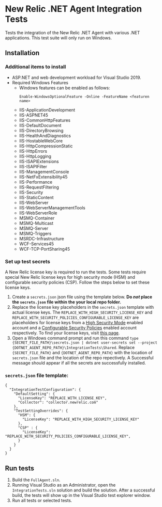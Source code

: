 # New Relic .NET Agent Integration Tests

Tests the integration of the New Relic .NET Agent with various .NET applications. This test suite will only run on Windows.

## Installation

### Additional items to install
* ASP.NET and web development workload for Visual Studio 2019.
* Required Windows Features
  * Windows features can be enabled as follows:
    ```
    Enable-WindowsOptionalFeature -Online -FeatureName <featuren name>
    ```
  * IIS-ApplicationDevelopment
  * IIS-ASPNET45
  * IIS-CommonHttpFeatures
  * IIS-DefaultDocument
  * IIS-DirectoryBrowsing
  * IIS-HealthAndDiagnostics
  * IIS-HostableWebCore
  * IIS-HttpCompressionStatic
  * IIS-HttpErrors
  * IIS-HttpLogging
  * IIS-ISAPIExtensions
  * IIS-ISAPIFilter
  * IIS-ManagementConsole
  * IIS-NetFxExtensibility45
  * IIS-Performance
  * IIS-RequestFiltering
  * IIS-Security
  * IIS-StaticContent
  * IIS-WebServer
  * IIS-WebServerManagementTools
  * IIS-WebServerRole
  * MSMQ-Container
  * MSMQ-Multicast
  * MSMQ-Server
  * MSMQ-Triggers
  * MSRDC-Infrastructure
  * WCF-Services45
  * WCF-TCP-PortSharing45 

### Set up test secrets
A New Relic license key is required to run the tests. Some tests require special New Relic license keys for high security mode (HSM) and configurable security policies (CSP). Follow the steps below to set these license keys.

1. Create a `secrets.json` json file using the template below.  **Do *not* place the `secrets.json` file within the your local repo folder.**
2. Replace the license key placeholders in the `secrets.json` template with actual license keys. The `REPLACE_WITH_HIGH_SECURITY_LICENSE_KEY` and `REPLACE_WITH_SECURITY_POLICIES_CONFIGURABLE_LICENSE_KEY` are placeholders for license keys from a [High Security Mode](https://docs.newrelic.com/docs/agents/manage-apm-agents/configuration/high-security-mode) enabled account and a [Configurable Security Policies](https://docs.newrelic.com/docs/agents/manage-apm-agents/configuration/enable-configurable-security-policies) enabled account respectively. To find your license keys, visit [this page](https://docs.newrelic.com/docs/accounts/install-new-relic/account-setup/license-key).
3. Open a Windows command prompt and run this command `type {SECRET_FILE_PATH}\secrets.json | dotnet user-secrets set --project {DOTNET_AGENT_REPO_PATH}\IntegrationTests\Shared`. Replace `{SECRET_FILE_PATH}` and `{DOTNET_AGENT_REPO_PATH}` with the location of `secrets.json` file and the location of the repo repectively. A Successful message should appear if all the secrets are successfully installed. 

### `secrets.json` file template:
```
{
  "IntegrationTestConfiguration": {
    "DefaultSetting": {
      "LicenseKey": "REPLACE_WITH_LICENSE_KEY",
      "Collector": "collector.newrelic.com"
    },
    "TestSettingOverrides": {
      "HSM": {
        "LicenseKey": "REPLACE_WITH_HIGH_SECURITY_LICENSE_KEY"
      },
      "CSP" : {
        "LicenseKey": "REPLACE_WITH_SECURITY_POLICIES_CONFIGURABLE_LICENSE_KEY",
      }
    }
  }
}
```

## Run tests

1. Build the `FullAgent.sln`.
2. Running Visual Studio as an Administrator, open the `IntegrationTests.sln` solution and build the solution. After a successful build, the tests will show up in the Visual Studio test explorer window.
3. Run all tests or selected tests. 

